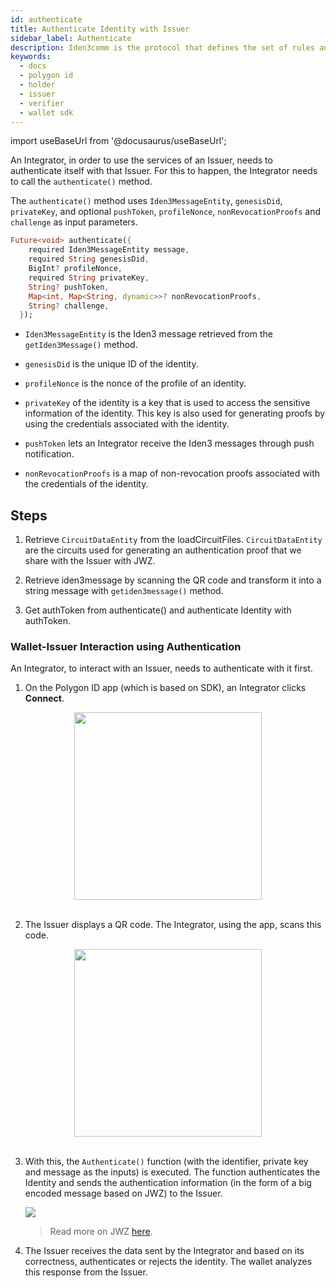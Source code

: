 ```yaml
---
id: authenticate
title: Authenticate Identity with Issuer
sidebar_label: Authenticate
description: Iden3comm is the protocol that defines the set of rules and syntax of the data that needs to be communicated while interacting with an Issuer and a Verifier.
keywords:
  - docs
  - polygon id
  - holder
  - issuer
  - verifier
  - wallet sdk
---
```


import useBaseUrl from '@docusaurus/useBaseUrl';

An Integrator, in order to use the services of an Issuer, needs to authenticate itself with that Issuer. For this to happen, the Integrator needs to call the `authenticate()` method. 

The `authenticate()` method uses `Iden3MessageEntity`, `genesisDid`, `privateKey`, and optional `pushToken`, `profileNonce`, `nonRevocationProofs` and `challenge` as input parameters.

```dart
Future<void> authenticate({
    required Iden3MessageEntity message,
    required String genesisDid,
    BigInt? profileNonce,
    required String privateKey,
    String? pushToken,
    Map<int, Map<String, dynamic>>? nonRevocationProofs,
    String? challenge,
  });
```

- `Iden3MessageEntity` is the Iden3 message retrieved from the `getIden3Message()` method.

- `genesisDid` is the unique ID of the identity.

- `profileNonce` is the nonce of the profile of an identity.

- `privateKey` of the identity is a key that is used to access the sensitive information of the identity. This key is also used for generating proofs by using the credentials associated with the identity.

- `pushToken` lets an Integrator receive the Iden3 messages through push notification.

- `nonRevocationProofs` is a map of non-revocation proofs associated with the credentials of the identity.

## Steps

1. Retrieve `CircuitDataEntity` from the loadCircuitFiles. `CircuitDataEntity` are the circuits used for generating an authentication proof that we share with the Issuer with JWZ.

2. Retrieve iden3message by scanning the QR code and transform it into a string message with `getiden3message()` method. 

3. Get authToken from authenticate() and authenticate Identity with authToken.

### Wallet-Issuer Interaction using Authentication
 
An Integrator, to interact with an Issuer, needs to authenticate with it first. 
 
1.  On the Polygon ID app (which is based on SDK), an Integrator clicks **Connect**.

<div align="center">
<img src={useBaseUrl("/img/polygonid-wallet-connect.png")} width ="300" />
</div>
<br/>
 
2.  The Issuer displays a QR code. The Integrator, using the app, scans this code.

<div align="center">
<img src={useBaseUrl("/img/qr-code-scan.png")} width ="300" />
</div>
<br/>

3.  With this, the `Authenticate()` function (with the identifier, private key and message as the inputs) is executed. The function authenticates the Identity and sends the authentication information (in the form of a big encoded message based on JWZ) to the Issuer.
 
      ![](/img/jwz.png)
 
      > Read more on JWZ [here](/docs/wallet/wallet-sdk/polygonid-sdk/iden3comm/jwz.md).
 
4. The Issuer receives the data sent by the Integrator and based on its correctness, authenticates or rejects the identity. The wallet analyzes this response from the Issuer.
